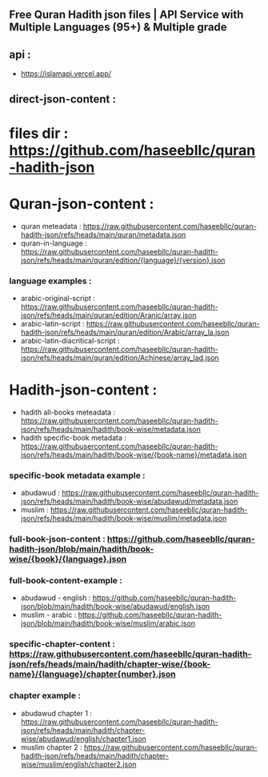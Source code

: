 ## Free Quran Hadith json files | API Service with Multiple Languages (95+) & Multiple grade

## api :
- https://islamapi.vercel.app/

##  direct-json-content : 

# files dir :  https://github.com/haseebllc/quran-hadith-json
 
# Quran-json-content : 
- quran meteadata : https://raw.githubusercontent.com/haseebllc/quran-hadith-json/refs/heads/main/quran/metadata.json
- quran-in-language : https://raw.githubusercontent.com/haseebllc/quran-hadith-json/refs/heads/main/quran/edition/{language}/{version}.json
### language examples :
- arabic-original-script : https://raw.githubusercontent.com/haseebllc/quran-hadith-json/refs/heads/main/quran/edition/Aranic/array.json
- arabic-latin-script : https://raw.githubusercontent.com/haseebllc/quran-hadith-json/refs/heads/main/quran/edition/Arabic/array_la.json
- arabic-latin-diacritical-script : https://raw.githubusercontent.com/haseebllc/quran-hadith-json/refs/heads/main/quran/edition/Achinese/array_lad.json

# Hadith-json-content :
- hadith all-books meteadata : https://raw.githubusercontent.com/haseebllc/quran-hadith-json/refs/heads/main/hadith/book-wise/metadata.json
- hadith specific-book metadata : https://raw.githubusercontent.com/haseebllc/quran-hadith-json/refs/heads/main/hadith/book-wise/{book-name}/metadata.json
### specific-book metadata example :
- abudawud : https://raw.githubusercontent.com/haseebllc/quran-hadith-json/refs/heads/main/hadith/book-wise/abudawud/metadata.json
- muslim : https://raw.githubusercontent.com/haseebllc/quran-hadith-json/refs/heads/main/hadith/book-wise/muslim/metadata.json
### full-book-json-content : https://github.com/haseebllc/quran-hadith-json/blob/main/hadith/book-wise/{book}/{language}.json
### full-book-content-example :
- abudawud - english : https://github.com/haseebllc/quran-hadith-json/blob/main/hadith/book-wise/abudawud/english.json
- muslim - arabic : https://github.com/haseebllc/quran-hadith-json/blob/main/hadith/book-wise/muslim/arabic.json
### specific-chapter-content : https://raw.githubusercontent.com/haseebllc/quran-hadith-json/refs/heads/main/hadith/chapter-wise/{book-name}/{language}/chapter{number}.json
### chapter example :
- abudawud chapter 1 : https://raw.githubusercontent.com/haseebllc/quran-hadith-json/refs/heads/main/hadith/chapter-wise/abudawud/english/chapter1.json
- muslim chapter 2 : https://raw.githubusercontent.com/haseebllc/quran-hadith-json/refs/heads/main/hadith/chapter-wise/muslim/english/chapter2.json






